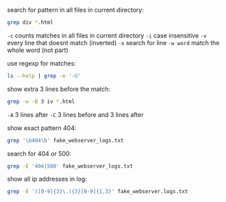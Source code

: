 search for pattern in all files in current directory:
```bash
grep div *.html
```

`-c` counts matches in all files in current directory
`-i` case insensitive
`-v` every line that doesnt match (inverted)
`-x` search for line
`-w word` match the whole word (not part)

use regexp for matches:
```bash
ls --help | grep -e '-U'
```

show extra 3 lines before the match:
```bash
grep -w -B 3 iv *.html
```
`-A` 3 lines after
`-C` 3 lines before and 3 lines after

show exact pattern 404:
```bash
grep '\b404\b' fake_webserver_logs.txt
```

search for 404 or 500:
```bash
grep -E '404|500' fake_webserver_logs.txt
```

show all ip addresses in log:
```bash
grep -E '([0-9]{3}\.){3}[0-9]{1,3}' fake_webserver.logs.txt
```